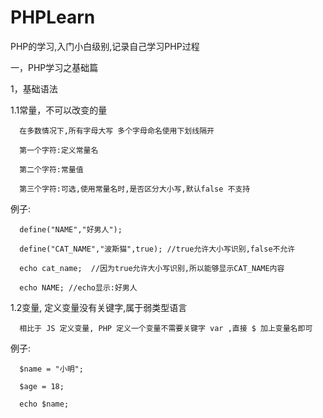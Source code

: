 # PHPLearn
PHP的学习,入门小白级别,记录自己学习PHP过程

一，PHP学习之基础篇

1，基础语法

  1.1常量，不可以改变的量
  
      在多数情况下,所有字母大写 多个字母命名使用下划线隔开
      
      第一个字符:定义常量名
      
      第二个字符:常量值
      
      第三个字符:可选,使用常量名时,是否区分大小写,默认false 不支持
      
例子:
      
      define("NAME","好男人");
      
      define("CAT_NAME","波斯猫",true); //true允许大小写识别,false不允许
      
      echo cat_name;  //因为true允许大小写识别,所以能够显示CAT_NAME内容
      
      echo NAME; //echo显示:好男人
      
  1.2变量, 定义变量没有关键字,属于弱类型语言
  
      相比于 JS 定义变量, PHP 定义一个变量不需要关键字 var ,直接 $ 加上变量名即可
      
例子:
      
      $name = "小明";
      
      $age = 18;
      
      echo $name;
